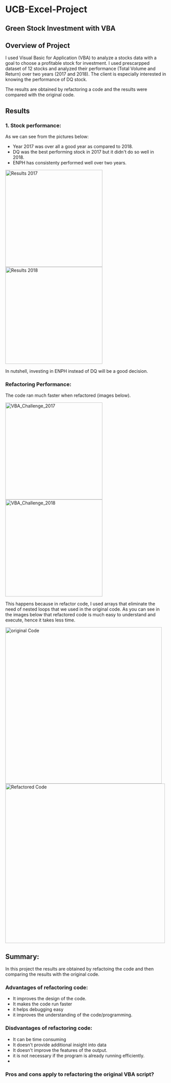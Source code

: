 # UCB-Excel-Project
## Green Stock Investment with VBA

## Overview of Project
I used Visual Basic for Application  (VBA) to analyze a stocks data with a goal to choose a profitable stock for investment. I used prescarpped dataset of 12 stocks and analyzed their performance (Total Volume and Return) over two years (2017 and 2018). The client is especially interested in knowing the performance of DQ stock. 

The results are obtained by refactoring a code and the results were compared with the original code. 

## Results
### 1. Stock performance:
As we can see from the pictures below:
- Year 2017 was  over all a good year as compared to 2018. 
- DQ was the best performing stock in 2017 but it didn't do so well in 2018. 
- ENPH has consistenty performed well over two years. 

<img width="304" alt="Results 2017" src="https://user-images.githubusercontent.com/69255270/112765896-345ffd00-8fc4-11eb-87e2-9b59a3dc8ebe.png">

<img width="304" alt="Results 2018" src="https://user-images.githubusercontent.com/69255270/112765901-35912a00-8fc4-11eb-909c-230e30fe8c53.png">

In nutshell, investing in ENPH instead of DQ will be a good decision. 

### Refactoring Performance:

The code ran much faster when refactored (images below).

<img width="304" alt="VBA_Challenge_2017" src="https://user-images.githubusercontent.com/69255270/112767924-38911800-8fce-11eb-9adc-202011edd78f.png">

<img width="304" alt="VBA_Challenge_2018" src="https://user-images.githubusercontent.com/69255270/112767930-3b8c0880-8fce-11eb-895c-fb93ae0bba2a.png">

This happens because in refactor code, I used arrays that eliminate the need of nested loops that we used in the original code. As you can see in the images below that refactored code is much easy to understand and execute, hence it takes less time. 

<img width="490" alt="original Code" src="https://user-images.githubusercontent.com/69255270/112768054-e7cdef00-8fce-11eb-9a77-64d7ee474d96.png">

<img width="500" alt="Refactored Code" src="https://user-images.githubusercontent.com/69255270/112768055-eac8df80-8fce-11eb-9a2b-2f0ce8452aab.png">

## Summary: 
In this project the results are obtained by refactoing the code and then comparing the results with the original code. 
### Advantages of refactoring code: 
- It improves the design of the code.
- It makes the code run faster
- it helps debugging easy
- it improves the understanding of the code/programming.

### Disdvantages of refactoring code:
- It can be time consuming
- It doesn't provide additional insight into data
- It doesn't improve the features of the output. 
- it is not necessary if the program is already running efficiently. 
-
### Pros and cons apply to refactoring the original VBA script?

